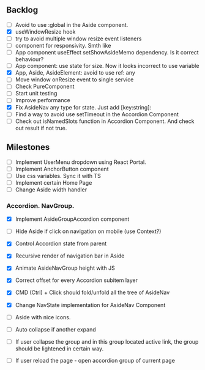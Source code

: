 ## Backlog
- [ ] Avoid to use :global in the Aside component.
- [X] useWindowResize hook
- [ ] try to avoid multiple window resize event listeners
- [ ] component for responsivity. Smth like <Media query={SM}></Media>
- [ ] App component useEffect setShowAsideMemo dependency. Is it correct behaviour?
- [ ] App component: use state for size. Now it looks incorrect to use variable
- [X] App, Aside, AsideElement: avoid to use ref: any
- [ ] Move window onResize event to single service
- [ ] Check PureComponent
- [ ] Start unit testing
- [ ] Improve performance
- [X] Fix AsideNav any type for state. Just add [key:string]: <type>
- [ ] Find a way to avoid use setTimeout in the Accordion Component
- [ ] Check out isNamedSlots function in Accordion Component. And check out result if not true.

## Milestones
- [ ] Implement UserMenu dropdown using React Portal.
- [ ] Implement AnchorButton component
- [ ] Use css variables. Sync it with TS
- [ ] Implement certain Home Page
- [ ] Change Aside width handler

### Accordion. NavGroup.
- [X] Implement AsideGroupAccordion component
- [ ] Hide Aside if click on navigation on mobile (use Context?)
- [X] Control Accordion state from parent
- [X] Recursive render of navigation bar in Aside
- [X] Animate AsideNavGroup height with JS
- [X] Correct offset for every Accordion subitem layer
- [X] CMD (Ctrl) + Click should fold/unfold all the tree of AsideNav
- [X] Change NavState implementation for AsideNav Component
- [ ] Aside with nice icons.
- [ ] Auto collapse if another expand
- [ ] If user collapse the group and in this group located active link, the group should be lightened in certain way.
- [ ] If user reload the page - open accordion group of current page

